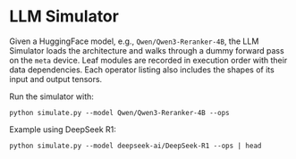 # LLM Simulator

Given a HuggingFace model, e.g., `Qwen/Qwen3-Reranker-4B`, the LLM Simulator
loads the architecture and walks through a dummy forward pass on the `meta`
device. Leaf modules are recorded in execution order with their data
dependencies. Each operator listing also includes the shapes of its input and
output tensors.

Run the simulator with:

```
python simulate.py --model Qwen/Qwen3-Reranker-4B --ops
```

Example using DeepSeek R1:

```
python simulate.py --model deepseek-ai/DeepSeek-R1 --ops | head
```
